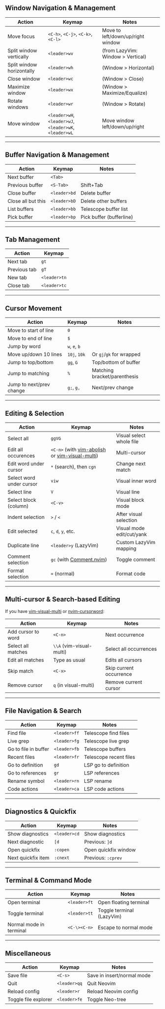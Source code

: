 
## Window Navigation & Management

| Action                  | Keymap                | Notes                                |
|-------------------------|-----------------------|--------------------------------------|
| Move focus              | `<C-h>`, `<C-j>`, `<C-k>`, `<C-l>` | Move to left/down/up/right window    |
| Split window vertically | `<leader>wv`          | (from LazyVim: Window > Vertical)    |
| Split window horizontally| `<leader>wh`         | (Window > Horizontal)                |
| Close window            | `<leader>wc`          | (Window > Close)                     |
| Maximize window         | `<leader>wx`          | (Window > Maximize/Equalize)         |
| Rotate windows          | `<leader>wr`          | (Window > Rotate)                    |
| Move window             | `<leader>wH`, `<leader>wJ`, `<leader>wK`, `<leader>wL` | Move window left/down/up/right       |

---

## Buffer Navigation & Management

| Action             | Keymap                | Notes                    |
|--------------------|-----------------------|--------------------------|
| Next buffer        | `<Tab>`               |                          |
| Previous buffer    | `<S-Tab>`             | Shift+Tab                |
| Close buffer       | `<leader>bd`          | Delete buffer            |
| Close all but this | `<leader>bD`          | Delete other buffers     |
| List buffers       | `<leader>bb`          | Telescope buffer list    |
| Pick buffer        | `<leader>bp`          | Pick buffer (bufferline) |

---

## Tab Management

| Action                | Keymap            |
|-----------------------|-------------------|
| Next tab              | `gt`              |
| Previous tab          | `gT`              |
| New tab               | `<leader>tn`      |
| Close tab             | `<leader>tc`      |

---

## Cursor Movement

| Action                | Keymap            | Notes                        |
|-----------------------|-------------------|------------------------------|
| Move to start of line | `0`               |                              |
| Move to end of line   | `$`               |                              |
| Jump by word          | `w`, `e`, `b`     |                              |
| Move up/down 10 lines | `10j`, `10k`      | Or `gj`/`gk` for wrapped     |
| Jump to top/bottom    | `gg`, `G`         | Top/bottom of buffer         |
| Jump to matching      | `%`               | Matching bracket/parenthesis |
| Jump to next/prev change | `g;`, `g,`     | Next/prev change             |

---

## Editing & Selection

| Action                    | Keymap                | Notes                          |
|---------------------------|-----------------------|--------------------------------|
| Select all                | `ggVG`                | Visual select whole file       |
| Edit all occurences       | `<C-n>` (with [vim-abolish](https://github.com/tpope/vim-abolish) or [vim-visual-multi](https://github.com/mg979/vim-visual-multi)) | Multi-cursor                  |
| Edit word under cursor    | `*` (search), then `cgn` | Change next match             |
| Select word under cursor  | `viw`                 | Visual inner word              |
| Select line               | `V`                   | Visual line                    |
| Select block (column)     | `<C-v>`               | Visual block mode              |
| Indent selection          | `>` / `<`             | After visual selection         |
| Edit selected             | `c`, `d`, `y`, etc.   | Visual mode edit/cut/yank      |
| Duplicate line            | `<leader>y` (LazyVim) | Custom LazyVim mapping         |
| Comment selection         | `gc` (with [Comment.nvim](https://github.com/numToStr/Comment.nvim)) | Toggle comment                |
| Format selection          | `=` (normal)          | Format code                    |

---

## Multi-cursor & Search-based Editing

If you have [vim-visual-multi](https://github.com/mg979/vim-visual-multi) or [nvim-cursorword](https://github.com/itchyny/vim-cursorword):

| Action               | Keymap                | Notes                       |
|----------------------|-----------------------|-----------------------------|
| Add cursor to word   | `<C-n>`               | Next occurrence             |
| Select all matches   | `\\A` (vim-visual-multi)| Select all occurrences      |
| Edit all matches     | Type as usual         | Edits all cursors           |
| Skip match           | `<C-x>`               | Skip current occurrence     |
| Remove cursor        | `q` (in visual-multi) | Remove current cursor       |

---

## File Navigation & Search

| Action                  | Keymap                  | Notes                           |
|-------------------------|-------------------------|---------------------------------|
| Find file               | `<leader>ff`            | Telescope find files            |
| Live grep               | `<leader>fg`            | Telescope live grep             |
| Go to file in buffer    | `<leader>fb`            | Telescope buffers               |
| Recent files            | `<leader>fr`            | Telescope recent files          |
| Go to definition        | `gd`                    | LSP go to definition            |
| Go to references        | `gr`                    | LSP references                  |
| Rename symbol           | `<leader>rn`            | LSP rename                      |
| Code actions            | `<leader>ca`            | LSP code actions                |

---

## Diagnostics & Quickfix

| Action                  | Keymap                  | Notes                           |
|-------------------------|-------------------------|---------------------------------|
| Show diagnostics        | `<leader>cd`            | Show diagnostics                |
| Next diagnostic         | `[d`                    | Previous: `]d`                  |
| Open quickfix           | `:copen`                | Open quickfix window            |
| Next quickfix item      | `:cnext`                | Previous: `:cprev`              |

---

## Terminal & Command Mode

| Action                  | Keymap                  | Notes                           |
|-------------------------|-------------------------|---------------------------------|
| Open terminal           | `<leader>ft`            | Open floating terminal          |
| Toggle terminal         | `<leader>tt`            | Toggle terminal (LazyVim)       |
| Normal mode in terminal | `<C-\><C-n>`            | Escape to normal mode           |

---

## Miscellaneous

| Action                  | Keymap                  | Notes                           |
|-------------------------|-------------------------|---------------------------------|
| Save file               | `<C-s>`                 | Save in insert/normal mode      |
| Quit                    | `<leader>qq`            | Quit Neovim                     |
| Reload config           | `<leader>r`             | Reload Neovim config            |
| Toggle file explorer    | `<leader>fe`            | Toggle Neo-tree                 |
